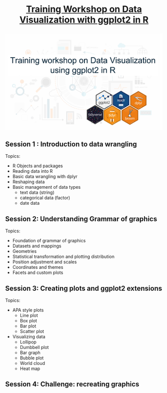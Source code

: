# <p align="center"> [Training Workshop on Data Visualization with ggplot2 in R](https://chris-allones.github.io/R-trainings/data-viz-ggplot2/index.html) </p>

![](./images/preview.png)


## Session 1 : Introduction to data wrangling
Topics:
- R Objects and packages
- Reading data into R
- Basic data wrangling with dplyr
- Reshaping data
- Basic management of data types
  - text data (string)
  - categorical data (factor)
  - date data

## Session 2: Understanding Grammar of graphics
Topics:
- Foundation of grammar of graphics
- Datasets and mappings
- Geometries
- Statistical transformation and plotting distribution
- Position adjustment and scales
- Coordinates and themes
- Facets and custom plots

## Session 3: Creating plots and ggplot2 extensions
Topics:
- APA style plots
  - Line plot
  - Box plot
  - Bar plot
  - Scatter plot
- Visualizing data
  - Lollipop
  - Dumbbell plot
  - Bar graph
  - Bubble plot
  - World cloud
  - Heat map

## Session 4: Challenge: recreating graphics
